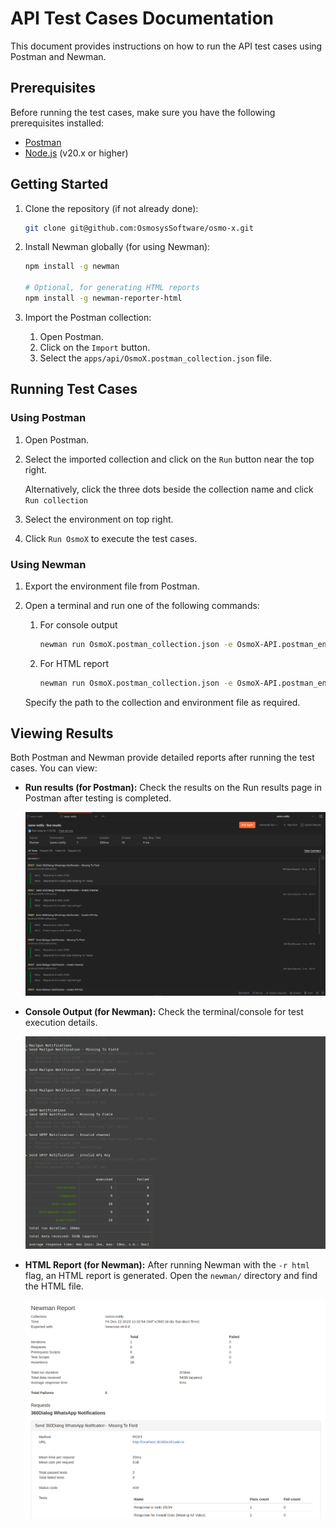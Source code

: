 # API Test Cases Documentation

This document provides instructions on how to run the API test cases using Postman and Newman.

## Prerequisites

Before running the test cases, make sure you have the following prerequisites installed:

- [Postman](https://www.postman.com/downloads/)
- [Node.js](https://nodejs.org/) (v20.x or higher)

## Getting Started

1. Clone the repository (if not already done):

   ```bash
   git clone git@github.com:OsmosysSoftware/osmo-x.git
   ```

2. Install Newman globally (for using Newman):

   ```bash
   npm install -g newman

   # Optional, for generating HTML reports
   npm install -g newman-reporter-html
   ```

3. Import the Postman collection:

   1. Open Postman.
   2. Click on the `Import` button.
   3. Select the `apps/api/OsmoX.postman_collection.json` file.

## Running Test Cases

### Using Postman

1. Open Postman.
2. Select the imported collection and click on the `Run` button near the top right.

   Alternatively, click the three dots beside the collection name and click `Run collection`

3. Select the environment on top right.
4. Click `Run OsmoX` to execute the test cases.

### Using Newman

1.  Export the environment file from Postman.
2.  Open a terminal and run one of the following commands:

    1. For console output

       ```bash
       newman run OsmoX.postman_collection.json -e OsmoX-API.postman_environment.json
       ```

    2. For HTML report

       ```bash
       newman run OsmoX.postman_collection.json -e OsmoX-API.postman_environment.json -r html
       ```

    Specify the path to the collection and environment file as required.

## Viewing Results

Both Postman and Newman provide detailed reports after running the test cases. You can view:

- **Run results (for Postman):** Check the results on the Run results page in Postman after testing is completed.

  ![Postman run results](assets/postman-api-run-results.png)

- **Console Output (for Newman):** Check the terminal/console for test execution details.

  ![Newman CLI run results](assets/newman-cli-run-results.png)

- **HTML Report (for Newman):** After running Newman with the `-r html` flag, an HTML report is generated. Open the `newman/` directory and find the HTML file.

  ![Newman HTML report](assets/newman-html-report.png)
